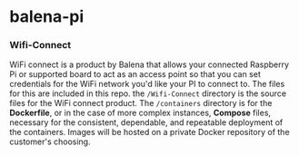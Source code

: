# balena-pi
### Wifi-Connect

WiFi connect is a product by Balena that allows your connected Raspberry Pi or supported board to act as an access point so that you can set credentials for the WiFi network you'd like your PI to connect to. The files for this are included in this repo. the `/Wifi-Connect` directory is the source files for the WiFi connect product. The `/containers` directory is for the **Dockerfile**, or in the case of more complex instances, **Compose** files, necessary for the consistent, dependable, and repeatable deployment of the containers. Images will be hosted on a private Docker repository of the customer's choosing. 